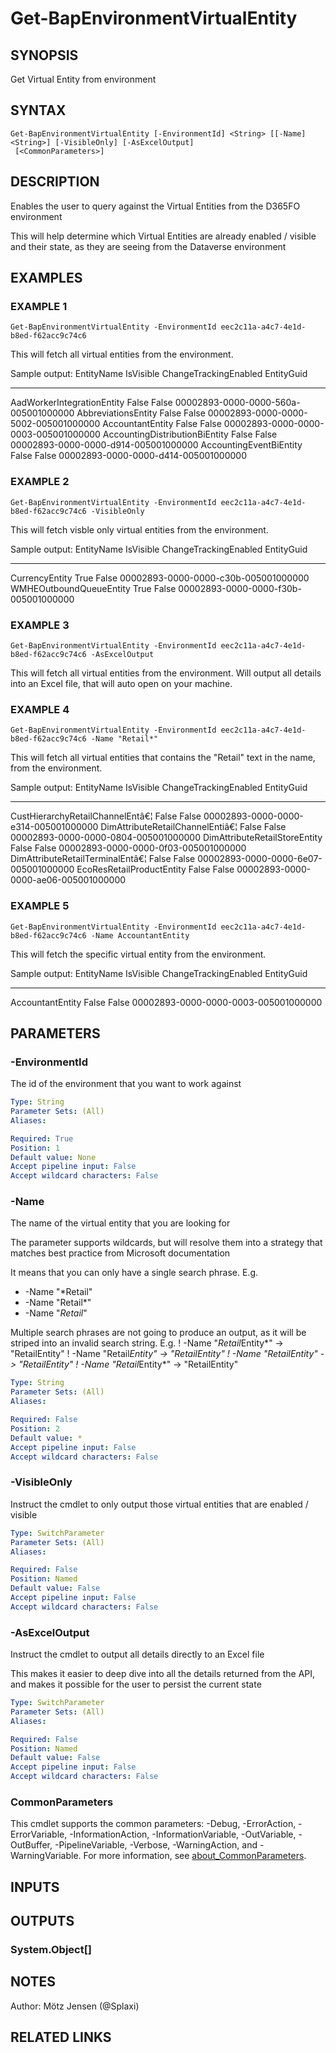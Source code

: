 ﻿---
external help file: d365bap.tools-help.xml
Module Name: d365bap.tools
online version:
schema: 2.0.0
---

# Get-BapEnvironmentVirtualEntity

## SYNOPSIS
Get Virtual Entity from environment

## SYNTAX

```
Get-BapEnvironmentVirtualEntity [-EnvironmentId] <String> [[-Name] <String>] [-VisibleOnly] [-AsExcelOutput]
 [<CommonParameters>]
```

## DESCRIPTION
Enables the user to query against the Virtual Entities from the D365FO environment

This will help determine which Virtual Entities are already enabled / visible and their state, as they are seeing from the Dataverse environment

## EXAMPLES

### EXAMPLE 1
```
Get-BapEnvironmentVirtualEntity -EnvironmentId eec2c11a-a4c7-4e1d-b8ed-f62acc9c74c6
```

This will fetch all virtual entities from the environment.

Sample output:
EntityName                     IsVisible ChangeTrackingEnabled EntityGuid
----------                     --------- --------------------- ----------
AadWorkerIntegrationEntity     False     False                 00002893-0000-0000-560a-005001000000
AbbreviationsEntity            False     False                 00002893-0000-0000-5002-005001000000
AccountantEntity               False     False                 00002893-0000-0000-0003-005001000000
AccountingDistributionBiEntity False     False                 00002893-0000-0000-d914-005001000000
AccountingEventBiEntity        False     False                 00002893-0000-0000-d414-005001000000

### EXAMPLE 2
```
Get-BapEnvironmentVirtualEntity -EnvironmentId eec2c11a-a4c7-4e1d-b8ed-f62acc9c74c6 -VisibleOnly
```

This will fetch visble only virtual entities from the environment.

Sample output:
EntityName                     IsVisible ChangeTrackingEnabled EntityGuid
----------                     --------- --------------------- ----------
CurrencyEntity                 True      False                 00002893-0000-0000-c30b-005001000000
WMHEOutboundQueueEntity        True      False                 00002893-0000-0000-f30b-005001000000

### EXAMPLE 3
```
Get-BapEnvironmentVirtualEntity -EnvironmentId eec2c11a-a4c7-4e1d-b8ed-f62acc9c74c6 -AsExcelOutput
```

This will fetch all virtual entities from the environment.
Will output all details into an Excel file, that will auto open on your machine.

### EXAMPLE 4
```
Get-BapEnvironmentVirtualEntity -EnvironmentId eec2c11a-a4c7-4e1d-b8ed-f62acc9c74c6 -Name "Retail*"
```

This will fetch all virtual entities that contains the "Retail" text in the name, from the environment.

Sample output:
EntityName                     IsVisible ChangeTrackingEnabled EntityGuid
----------                     --------- --------------------- ----------
CustHierarchyRetailChannelEntâ€¦ False     False                 00002893-0000-0000-e314-005001000000
DimAttributeRetailChannelEntiâ€¦ False     False                 00002893-0000-0000-0804-005001000000
DimAttributeRetailStoreEntity  False     False                 00002893-0000-0000-0f03-005001000000
DimAttributeRetailTerminalEntâ€¦ False     False                 00002893-0000-0000-6e07-005001000000
EcoResRetailProductEntity      False     False                 00002893-0000-0000-ae06-005001000000

### EXAMPLE 5
```
Get-BapEnvironmentVirtualEntity -EnvironmentId eec2c11a-a4c7-4e1d-b8ed-f62acc9c74c6 -Name AccountantEntity
```

This will fetch the specific virtual entity from the environment.

Sample output:
EntityName                     IsVisible ChangeTrackingEnabled EntityGuid
----------                     --------- --------------------- ----------
AccountantEntity               False     False                 00002893-0000-0000-0003-005001000000

## PARAMETERS

### -EnvironmentId
The id of the environment that you want to work against

```yaml
Type: String
Parameter Sets: (All)
Aliases:

Required: True
Position: 1
Default value: None
Accept pipeline input: False
Accept wildcard characters: False
```

### -Name
The name of the virtual entity that you are looking for

The parameter supports wildcards, but will resolve them into a strategy that matches best practice from Microsoft documentation

It means that you can only have a single search phrase.
E.g.
* -Name "*Retail"
* -Name "Retail*"
* -Name "*Retail*"

Multiple search phrases are not going to produce an output, as it will be striped into an invalid search string.
E.g.
!
-Name "*Retail*Entity*" -\> "RetailEntity"
!
-Name "Retail*Entity" -\> "RetailEntity"
!
-Name "*Retail*Entity" -\> "RetailEntity"
!
-Name "Retail*Entity*" -\> "RetailEntity"

```yaml
Type: String
Parameter Sets: (All)
Aliases:

Required: False
Position: 2
Default value: *
Accept pipeline input: False
Accept wildcard characters: False
```

### -VisibleOnly
Instruct the cmdlet to only output those virtual entities that are enabled / visible

```yaml
Type: SwitchParameter
Parameter Sets: (All)
Aliases:

Required: False
Position: Named
Default value: False
Accept pipeline input: False
Accept wildcard characters: False
```

### -AsExcelOutput
Instruct the cmdlet to output all details directly to an Excel file

This makes it easier to deep dive into all the details returned from the API, and makes it possible for the user to persist the current state

```yaml
Type: SwitchParameter
Parameter Sets: (All)
Aliases:

Required: False
Position: Named
Default value: False
Accept pipeline input: False
Accept wildcard characters: False
```

### CommonParameters
This cmdlet supports the common parameters: -Debug, -ErrorAction, -ErrorVariable, -InformationAction, -InformationVariable, -OutVariable, -OutBuffer, -PipelineVariable, -Verbose, -WarningAction, and -WarningVariable. For more information, see [about_CommonParameters](http://go.microsoft.com/fwlink/?LinkID=113216).

## INPUTS

## OUTPUTS

### System.Object[]
## NOTES
Author: Mötz Jensen (@Splaxi)

## RELATED LINKS
